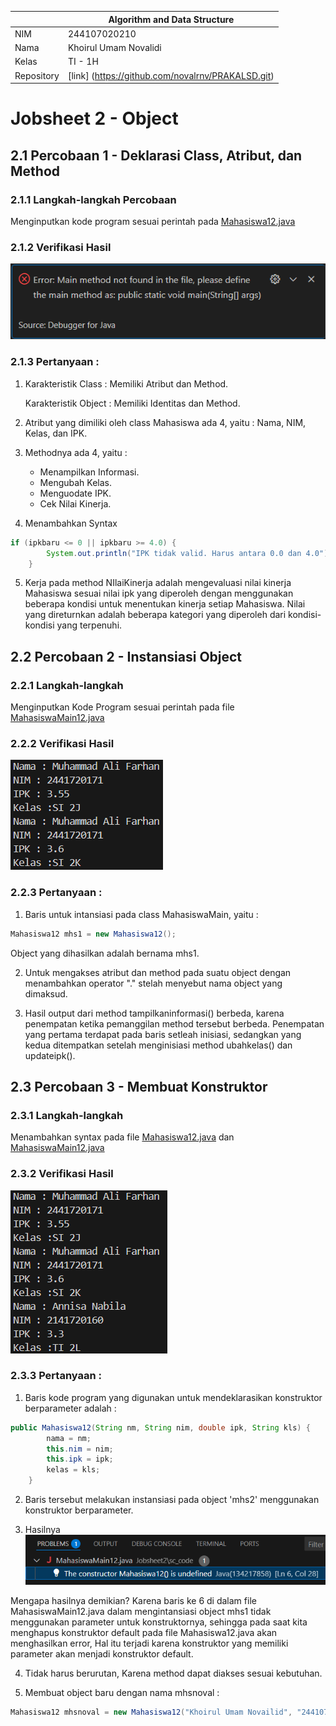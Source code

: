 |  | Algorithm and Data Structure |
|--|--|
| NIM |  244107020210|
| Nama |  Khoirul Umam Novalidi |
| Kelas | TI - 1H |
| Repository | [link] (https://github.com/novalrnv/PRAKALSD.git) |
  

# Jobsheet 2 - Object
  

## 2.1 Percobaan 1 - Deklarasi Class, Atribut, dan Method


### 2.1.1 Langkah-langkah Percobaan


Menginputkan kode program sesuai perintah pada [Mahasiswa12.java](./sc_code/Mahasiswa12.java)


### 2.1.2 Verifikasi Hasil

![Screenshot](img/verifikasi.png)


### 2.1.3 Pertanyaan :
1. Karakteristik Class : Memiliki Atribut dan Method.


	Karakteristik Object : Memiliki Identitas dan Method.

2. Atribut yang dimiliki oleh class Mahasiswa ada 4, yaitu : Nama, NIM, Kelas, dan IPK.
  

3. Methodnya ada 4, yaitu : 
	- Menampilkan Informasi.
	- Mengubah Kelas.
	- Menguodate IPK.
	- Cek Nilai Kinerja.


4. Menambahkan Syntax
```java
if (ipkbaru <= 0 || ipkbaru >= 4.0) {
        System.out.println("IPK tidak valid. Harus antara 0.0 dan 4.0");
    }
```

5. Kerja pada method NIlaiKinerja adalah mengevaluasi nilai kinerja Mahasiswa sesuai nilai ipk yang diperoleh dengan menggunakan beberapa kondisi untuk menentukan kinerja setiap Mahasiswa. 
Nilai yang direturnkan adalah beberapa kategori yang diperoleh dari kondisi-kondisi yang terpenuhi.

  

## 2.2 Percobaan 2 - Instansiasi Object

### 2.2.1 Langkah-langkah 

Menginputkan Kode Program sesuai perintah pada file [MahasiswaMain12.java](./sc_code/MahasiswaMain12.java)

### 2.2.2 Verifikasi Hasil

![Screenshot](img/verifikasi2.png)

### 2.2.3 Pertanyaan :

1. Baris untuk intansiasi pada class MahasiswaMain, yaitu :
```java
Mahasiswa12 mhs1 = new Mahasiswa12();
```
Object yang dihasilkan adalah bernama mhs1.

2. Untuk mengakses atribut dan method pada suatu object dengan menambahkan operator "." stelah menyebut nama object yang dimaksud.

3. Hasil output dari method tampilkaninformasi() berbeda, karena penempatan ketika pemanggilan method tersebut berbeda.  Penempatan yang pertama terdapat pada baris setleah inisiasi, sedangkan yang kedua ditempatkan setelah menginisiasi method ubahkelas() dan updateipk().
 
## 2.3 Percobaan 3 - Membuat Konstruktor

### 2.3.1 Langkah-langkah

Menambahkan syntax pada file [Mahasiswa12.java](./sc_code/Mahasiswa12.java) dan [MahasiswaMain12.java](./sc_code/MahasiswaMain12.java)

### 2.3.2 Verifikasi Hasil

![Screenshot](img/verifikasi3.png)

### 2.3.3 Pertanyaan :

1. Baris kode program yang digunakan untuk mendeklarasikan konstruktor berparameter adalah : 
```java
public Mahasiswa12(String nm, String nim, double ipk, String kls) {
        nama = nm;
        this.nim = nim;
        this.ipk = ipk;
        kelas = kls;
    }
```

2. Baris tersebut melakukan instansiasi pada object 'mhs2' menggunakan konstruktor berparameter.

3. Hasilnya 
![Screenshot](img/pertanyaan3.png)

Mengapa hasilnya demikian? Karena baris ke 6 di dalam file MahasiswaMain12.java dalam mengintansiasi object mhs1 tidak menggunakan parameter untuk konstruktornya, sehingga pada saat kita menghapus konstruktor default pada file Mahasiswa12.java akan menghasilkan error, Hal itu terjadi karena konstruktor yang memiliki parameter akan menjadi konstruktor default.

4. Tidak harus berurutan, Karena method dapat diakses sesuai kebutuhan.

5. Membuat object baru dengan nama mhsnoval :
```java
Mahasiswa12 mhsnoval = new Mahasiswa12("Khoirul Umam Novailid", "244107020210", 3.08, "TI 1H");
```

